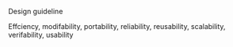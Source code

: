 Design guideline


Effciency, modifability, portability, reliability, reusability, scalability,
verifability, usability